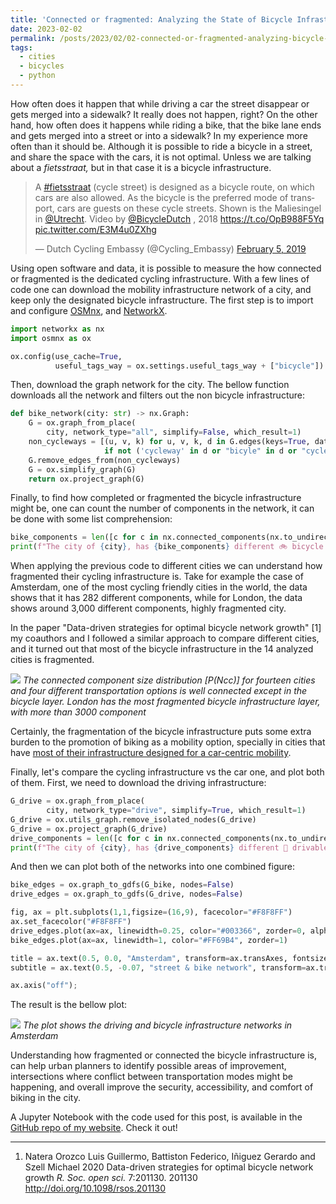 ```yaml
---
title: 'Connected or fragmented: Analyzing the State of Bicycle Infrastructure in Cities With Python'
date: 2023-02-02
permalink: /posts/2023/02/02-connected-or-fragmented-analyzing-bicycle-infrastructure-in-cities-with-python/
tags: 
  - cities
  - bicycles 
  - python
---
```


How often does it happen that while driving a car the street disappear or gets merged into a sidewalk? It really does not happen, right? On the other hand, how often does it happens while riding a bike, that the bike lane ends and gets merged into a street or into a sidewalk? In my experience more often than it should be. Although it is possible to ride a bicycle in a street, and share the space with the cars, it is not optimal. Unless we are talking about a *fietsstraat,* but in that case it is a bicycle infrastructure.

<blockquote class="twitter-tweet"><p lang="en" dir="ltr">A <a href="https://twitter.com/hashtag/fietsstraat?src=hash&amp;ref_src=twsrc%5Etfw">#fietsstraat</a> (cycle street) is designed as a bicycle route, on which cars are also allowed. As the bicycle is the preferred mode of transport, cars are guests on these cycle streets. Shown is the Maliesingel in <a href="https://twitter.com/Utrecht?ref_src=twsrc%5Etfw">@Utrecht</a>. Video by <a href="https://twitter.com/BicycleDutch?ref_src=twsrc%5Etfw">@BicycleDutch</a> , 2018 <a href="https://t.co/OpB988F5Yq">https://t.co/OpB988F5Yq</a> <a href="https://t.co/E3M4u0ZXhg">pic.twitter.com/E3M4u0ZXhg</a></p>&mdash; Dutch Cycling Embassy (@Cycling_Embassy) <a href="https://twitter.com/Cycling_Embassy/status/1092806659653754883?ref_src=twsrc%5Etfw">February 5, 2019</a></blockquote> <script async src="https://platform.twitter.com/widgets.js" charset="utf-8"></script> 

Using open software and data, it is possible to measure the how connected or fragmented is the dedicated cycling infrastructure. With a few lines of code one can download the mobility infrastructure network of a city, and keep only the designated bicycle infrastructure. The first step is to import and configure [OSMnx](https://osmnx.readthedocs.io/en/stable/), and [NetworkX](https://networkx.org/).

```python
import networkx as nx
import osmnx as ox

ox.config(use_cache=True,
          useful_tags_way = ox.settings.useful_tags_way + ["bicycle"])
```

Then, download the graph network for the city. The bellow function downloads all the network and filters out the non bicycle infrastructure:

```python
def bike_network(city: str) -> nx.Graph:
    G = ox.graph_from_place(
        city, network_type="all", simplify=False, which_result=1)
    non_cycleways = [(u, v, k) for u, v, k, d in G.edges(keys=True, data=True)
                     if not ('cycleway' in d or "bicyle" in d or "cycle lane" in d or "bike path" in d or d['highway'] == 'cycleway')]
    G.remove_edges_from(non_cycleways)
    G = ox.simplify_graph(G)
    return ox.project_graph(G)
```

Finally, to find how completed or fragmented the bicycle infrastructure might be, one can count the number of components in the network, it can be done with some list comprehension:

```python
bike_components = len([c for c in nx.connected_components(nx.to_undirected(G_bike))])
print(f"The city of {city}, has {bike_components} different 🚲 bicycle components")
```

When applying the previous code to different cities we can understand how fragmented their cycling infrastructure is. Take for example the case of Amsterdam, one of the most cycling friendly cities in the world, the data shows that it has 282 different components, while for London, the data shows around 3,000 different components, highly fragmented city. 

In the paper "Data-driven strategies for optimal bicycle network growth" [1] my coauthors and I followed a similar approach to compare different cities, and it turned out that most of the bicycle infrastructure in the 14 analyzed cities is fragmented.

![]({{site.imgsurl}}2023-02-02-ranking-fragmented.png)
*The connected component size distribution $[P(Ncc)]$ for fourteen cities and four different transportation options is well connected except in the bicycle layer. London has the most fragmented bicycle infrastructure layer, with more than 3000 component*

Certainly, the fragmentation of the bicycle infrastructure puts some extra burden to the promotion of biking as a mobility option, specially in cities that have [most of their infrastructure designed for a car-centric mobility](https://luisnatera.com/posts/2023/01/similarities-global-cities-mobility-infrastructure/).

Finally,  let's compare the cycling infrastructure vs the car one, and plot both of them. First, we need to download the driving infrastructure:

```python
G_drive = ox.graph_from_place(
        city, network_type="drive", simplify=True, which_result=1)
G_drive = ox.utils_graph.remove_isolated_nodes(G_drive)
G_drive = ox.project_graph(G_drive)
drive_components = len([c for c in nx.connected_components(nx.to_undirected(G_drive))])
print(f"The city of {city}, has {drive_components} different 🚙 drivable components")
```

And then we can plot both of the networks into one combined figure:

```python
bike_edges = ox.graph_to_gdfs(G_bike, nodes=False)
drive_edges = ox.graph_to_gdfs(G_drive, nodes=False)

fig, ax = plt.subplots(1,1,figsize=(16,9), facecolor="#F8F8FF")
ax.set_facecolor("#F8F8FF")
drive_edges.plot(ax=ax, linewidth=0.25, color="#003366", zorder=0, alpha=1)
bike_edges.plot(ax=ax, linewidth=1, color="#FF69B4", zorder=1)

title = ax.text(0.5, 0.0, "Amsterdam", transform=ax.transAxes, fontsize=40, color="#4B0082", ha="center", va="center")
subtitle = ax.text(0.5, -0.07, "street & bike network", transform=ax.transAxes, fontsize=21, color="#003366", ha="center", va="center")

ax.axis("off");
```

The result is the bellow plot:

![]({{site.imgsurl}}2023-02-02-amsterdam-drive-bike-network.png)
*The plot shows the driving and bicycle infrastructure networks in Amsterdam*

Understanding how fragmented or connected the bicycle infrastructure is, can help urban planners to identify possible areas of improvement, intersections where conflict between transportation modes might be happening, and overall improve the security, accessibility, and comfort of biking in the city.

A Jupyter Notebook with the code used for this post, is available in the [GitHub repo of my website](https://github.com/nateraluis/luisnatera.com). Check it out!

---
1.    Natera Orozco Luis Guillermo, Battiston Federico, Iñiguez Gerardo and Szell Michael 2020 Data-driven strategies for optimal bicycle network growth *R. Soc. open sci.* 7:201130. 201130 http://doi.org/10.1098/rsos.201130

